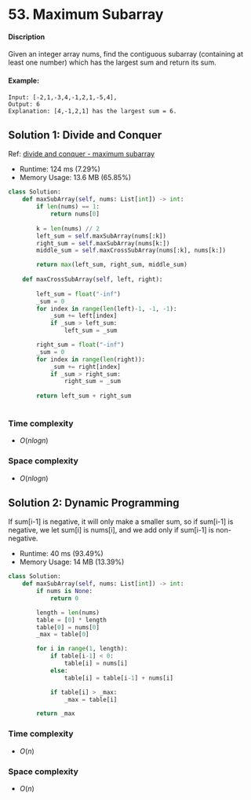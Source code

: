 # 53. Maximum Subarray

#### Discription

Given an integer array nums, find the contiguous subarray (containing at least one number) which has the largest sum and return its sum.

#### Example:

```
Input: [-2,1,-3,4,-1,2,1,-5,4],
Output: 6
Explanation: [4,-1,2,1] has the largest sum = 6.
```

## Solution 1: Divide and Conquer

Ref: [divide and conquer - maximum subarray](https://github.com/kaka-lin/Notes/tree/master/knowledge/recursion/02_divide_and_Conquer/maximum_subarray)

- Runtime: 124 ms (7.29%)
- Memory Usage: 13.6 MB (65.85%)

```python
class Solution:
    def maxSubArray(self, nums: List[int]) -> int:
        if len(nums) == 1:
            return nums[0]
    
        k = len(nums) // 2
        left_sum = self.maxSubArray(nums[:k])
        right_sum = self.maxSubArray(nums[k:])
        middle_sum = self.maxCrossSubArray(nums[:k], nums[k:])

        return max(left_sum, right_sum, middle_sum)
    
    def maxCrossSubArray(self, left, right):
        
        left_sum = float("-inf")
        _sum = 0
        for index in range(len(left)-1, -1, -1):
            _sum += left[index]
            if _sum > left_sum:
                left_sum = _sum

        right_sum = float("-inf")
        _sum = 0
        for index in range(len(right)):
            _sum += right[index]
            if _sum > right_sum:
                right_sum = _sum
        
        return left_sum + right_sum
        
```

### Time complexity

- $O(nlogn)$

### Space complexity

- $O(nlogn)$

## Solution 2: Dynamic Programming

If sum[i-1] is negative, it will only make a smaller sum, so if sum[i-1] is negative, we let sum[i] is nums[i], and we add only if sum[i-1] is non-negative.

- Runtime: 40 ms (93.49%)
- Memory Usage: 14 MB (13.39%)

```python
class Solution:
    def maxSubArray(self, nums: List[int]) -> int:
        if nums is None:
            return 0

        length = len(nums)
        table = [0] * length
        table[0] = nums[0]
        _max = table[0]

        for i in range(1, length):
            if table[i-1] < 0:
                table[i] = nums[i]
            else:
                table[i] = table[i-1] + nums[i]

            if table[i] > _max:
                _max = table[i]

        return _max
```

### Time complexity

- $O(n)$

### Space complexity

- $O(n)$
